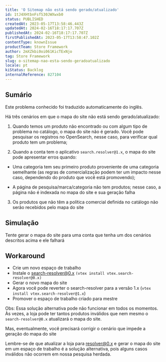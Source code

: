 ```yaml
---
title: 'O Sitemap não está sendo gerado/atualizado'
id: 1tJ4XHtbnFsfS30JWXwxb0
status: PUBLISHED
createdAt: 2023-05-17T13:58:46.443Z
updatedAt: 2024-02-16T18:17:17.707Z
publishedAt: 2024-02-16T18:17:17.707Z
firstPublishedAt: 2023-05-17T13:58:47.102Z
contentType: knownIssue
productTeam: Store Framework
author: 2mXZkbi0oi061KicTExNjo
tag: Store Framework
slug: o-sitemap-nao-esta-sendo-geradoatualizado
locale: pt
kiStatus: Backlog
internalReference: 827104
---
```


## Sumário

<div class="alert alert-info">
  <p>Este problema conhecido foi traduzido automaticamente do inglês.</p>
</div>



Há três cenários em que o mapa do site não está sendo gerado/atualizado:



1. Quando temos um produto não encontrado ou com algum tipo de problema no catálogo, o mapa do site não é gerado. Você pode pesquisar os registros no OpenSearch, nesse caso, para verificar qual produto tem um problema;



2. Quando a conta tem o aplicativo `search.resolver@1.x`, o mapa do site pode apresentar erros quando:



- Uma categoria tem seu primeiro produto proveniente de uma categoria semelhante (as regras de comercialização podem ter um impacto nesse caso, dependendo do produto que você está promovendo);

- A página de pesquisa/marca/categoria não tem produtos; nesse caso, a página não é indexada no mapa do site e sua geração falha


3. Os produtos que não têm a política comercial definida no catálogo não serão recebidos pelo mapa do site


## Simulação



Tente gerar o mapa do site para uma conta que tenha um dos cenários descritos acima e ele falhará



## Workaround




- Crie um novo espaço de trabalho
- Instale o search-resolver@0.x `(vtex install vtex.search-resolver@0.x)`
- Gerar o novo mapa do site
- Agora você pode reverter o search-resolver para a versão 1.x (`vtex install vtex.search-resolver@1.x`)
- Promover o espaço de trabalho criado para mestre

Obs: Essa solução alternativa pode não funcionar em todos os momentos. Às vezes, a loja pode ter tantos produtos inválidos que nem mesmo o `search-resolver@0.x` atualizará o mapa do site.

Mas, eventualmente, você precisará corrigir o cenário que impede a geração do mapa do site

Lembre-se de que atualizar a loja para resolver@0.x e gerar o mapa do site em um espaço de trabalho é a solução alternativa, pois alguns casos inválidos não ocorrem em nossa pesquisa herdada.






